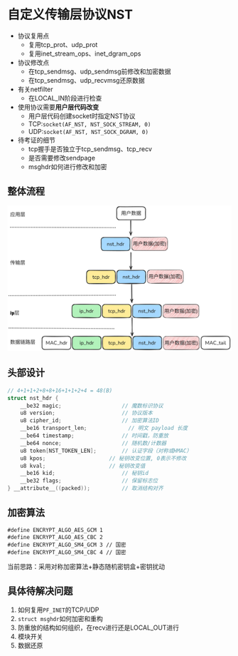 # 自定义传输层协议NST
- 协议复用点
  - 复用tcp_prot、udp_prot
  - 复用inet_stream_ops、inet_dgram_ops
- 协议修改点
  - 在tcp_sendmsg、udp_sendmsg前修改和加密数据
  - 在tcp_sendmsg、udp_recvmsg还原数据
- 有关netfilter
  - 在LOCAL_IN阶段进行检查
- 使用协议需要**用户层代码改变**
  - 用户层代码创建socket时指定NST协议
  - TCP:```socket(AF_NST, NST_SOCK_STREAM, 0)```
  - UDP:```socket(AF_NST, NST_SOCK_DGRAM, 0)```
- 待考证的细节
  - tcp握手是否独立于tcp_sendmsg、tcp_recv
  - 是否需要修改sendpage
  - msghdr如何进行修改和加密

## 整体流程
![img.png](z-img/img.png)

## 头部设计
``` c
// 4+1+1+2+8+8+16+1+1+2+4 = 48(B)
struct nst_hdr {
    __be32 magic;                   // 魔数标识协议
    u8 version;                     // 协议版本
    u8 cipher_id;                   // 加密算法ID
    __be16 transport_len;             // 明文 payload 长度
    __be64 timestamp;               // 时间戳，防重放
    __be64 nonce;                   // 随机数/计数器
    u8 token[NST_TOKEN_LEN];        // 认证字段（对称或HMAC）
    u8 kpos;                    // 秘钥改变位置, 0表示不修改
    u8 kval;                    // 秘钥改变值
    __be16 kid;                     // 秘钥id
    __be32 flags;                   // 保留标志位
} __attribute__((packed));          // 取消结构对齐
```

## 加密算法
```
#define ENCRYPT_ALGO_AES_GCM 1
#define ENCRYPT_ALGO_AES_CBC 2
#define ENCRYPT_ALGO_SM4_GCM 3 // 国密
#define ENCRYPT_ALGO_SM4_CBC 4 // 国密
```
当前思路：采用对称加密算法+静态随机密钥盒+密钥扰动

## 具体待解决问题
1. 如何复用`PF_INET`的TCP/UDP
2. `struct msghdr`如何加密和重构
3. 防重放的结构如何组织，在recv进行还是LOCAL_OUT进行
4. 模块开关
5. 数据还原